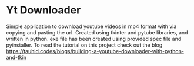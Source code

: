 # Yt Downloader
Simple application to download youtube videos in mp4 format with via copying and pasting the url. Created using tkinter and pytube libraries, and written in python. 
exe file has been created using provided spec file and pyinstaller. 
To read the tutorial on this project check out the blog https://tauhid.codes/blogs/building-a-youtube-downloader-with-python-and-tkin
